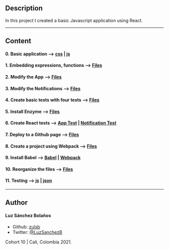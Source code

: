## Description

In this project I created a basic Javascript application using React.

---
## Content

#### 0. Basic application --> [css](./task_0/dashboard/src/App.css) | [js](./task_0/dashboard/src/App.js)
#### 1. Embedding expressions, functions --> [Files](./task_1/dashboard/src/)
#### 2. Modify the App --> [Files](./task_2/dashboard/src/)
#### 3. Modify the Notifications --> [Files](./task_2/dashboard/src/)
#### 4. Create basic tests with four tests --> [Files](./task_3/dashboard/src/utils.test.js)
#### 5. Install Enzyme --> [Files](./task_3/dashboard/src/setupTests.js)
#### 6. Create React tests --> [App Test](./task_3/dashboard/src/App.test.js) | [Notification Test](./task_3/dashboard/src/Notifications.test.js)
#### 7. Deploy to a Github page --> [Files](./task_4/)
#### 8. Create a project using Webpack --> [Files](./task_5/)
#### 9. Install Babel --> [Babel](./task_5/dashboard/.babelrc) | [Webpack](./task_5/dashboard/config/webpack.config.js)
#### 10. Reorganize the files --> [Files](./task_5/)
#### 11. Testing --> [js](./task_5/dashboard/config/setupTests.js) | [json](./task_5/dashboard/package.json)

---

## Author
#### Luz Sánchez Bolaños
- Github: [zulsb](https://github.com/zulsb)
- Twitter: [@LuzSanchezB](https://twitter.com/LuzSanchezB)

Cohort 10 | Cali, Colombia 2021.